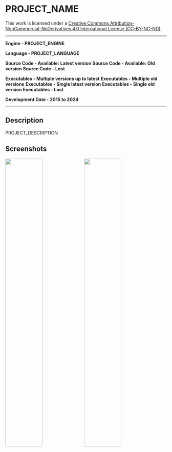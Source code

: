 # PROJECT_NAME

This work is licensed under a <a rel="license" href="http://creativecommons.org/licenses/by-nc-nd/4.0/">Creative Commons Attribution-NonCommercial-NoDerivatives 4.0 International License (CC-BY-NC-ND)</a>.
________________

**Engine - PROJECT_ENGINE**

**Language - PROJECT_LANGUAGE**

**Source Code - Available: Latest version**
**Source Code - Available: Old version**
**Source Code - Lost**

**Executables - Multiple versions up to latest**
**Executables - Multiple old versions**
**Executables - Single latest version**
**Executables - Single old version**
**Executables - Lost**

**Development Date - 2015 to 2024**

________________

## Description
PROJECT_DESCRIPTION

## Screenshots
<img src="readme/IMAGE" width="48%"> <img src="readme/IMAGE" width="48%">
